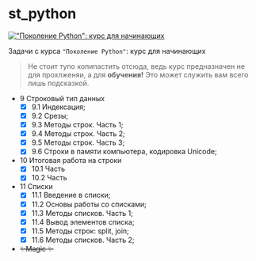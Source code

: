 # st_python
[!["Поколение Python": курс для начинающих](https://theme.zdassets.com/theme_assets/2197147/05bc1afb66ec7da4c7369771042c31bd195bece6.png)](https://stepik.org/course/58852/syllabus)

Задачи с курса `"Поколение Python"`: курс для начинающих

> Не стоит тупо копипастить отсюда, ведь курс предназначен не для прохлженяи, а для **обучения!** Это может служить вам всего лишь подсказкой. 

- 9 Строковый тип данных
  - [X] 9.1 Индексация;
  - [X] 9.2 Срезы;
  - [X] 9.3 Методы строк. Часть 1;
  - [X] 9.4 Методы строк. Часть 2;
  - [X] 9.5 Методы строк. Часть 3;
  - [X] 9.6 Строки в памяти компьютера, кодировка Unicode;
- 10 Итоговая работа на строки
  - [X] 10.1 Часть
  - [X] 10.2 Часть
- 11 Списки
  - [X] 11.1 Введение в списки;
  - [X] 11.2 Основы работы со списками;
  - [X] 11.3 Методы списков. Часть 1;
  - [X] 11.4 Вывод элементов списка;
  - [X] 11.5 Методы строк: split, join;
  - [X] 11.6 Методы списков. Часть 2;
- ~~✨Magic ✨~~

